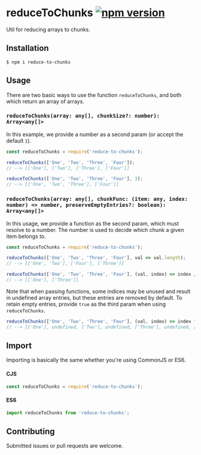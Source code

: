 # reduceToChunks [![npm version](https://badge.fury.io/js/reduce-to-chunks.svg)](https://npmjs.com/package/reduce-to-chunks)
Util for reducing arrays to chunks.

## Installation
```
$ npm i reduce-to-chunks
```

## Usage
There are two basic ways to use the function `reduceToChunks`, and both which return an array of arrays.
### `reduceToChunks(array: any[], chunkSize?: number): Array<any[]>`
In this example, we provide a number as a second param (or accept the default `1`).
```js
const reduceToChunks = require('reduce-to-chunks');

reduceToChunks(['One', 'Two', 'Three', 'Four']);
// --> [['One'], ['Two'], ['Three'], ['Four']]

reduceToChunks(['One', 'Two', 'Three', 'Four'], 3);
// --> [['One', 'Two', 'Three'], ['Four']]
```

### `reduceToChunks(array: any[], chunkFunc: (item: any, index: number) => number, preserveEmptyEntries?: boolean): Array<any[]>`
In this usage, we  provide a function as the second param, which must resolve to a number. The number is used to decide which chunk a given item belongs to.
```js
const reduceToChunks = require('reduce-to-chunks');

reduceToChunks(['One', 'Two', 'Three', 'Four'], val => val.length);
// --> [['One', 'Two'], ['Four'], ['Three']]

reduceToChunks(['One', 'Two', 'Three', 'Four'], (val, index) => index / 2);
// --> [['One'], ['Three']]
```

Note that when passing functions, some indices may be unused and result in undefined array entries, but these entries are removed by default. To retain empty entries, provide `true` as the third param when using `reduceToChunks`.
```js
reduceToChunks(['One', 'Two', 'Three', 'Four'], (val, index) => index * 2, true);
// --> [['One'], undefined, ['Two'], undefined, ['Three'], undefined, ['Four']]
```

## Import
Importing is basically the same whether you're using CommonJS or ES6. 
#### CJS
```js
const reduceToChunks = require('reduce-to-chunks');
```
#### ES6
```js
import reduceToChunks from 'reduce-to-chunks';
```

## Contributing
Submitted issues or pull requests are welcome.
